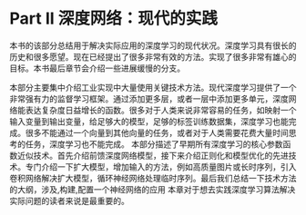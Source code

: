 # Part II 深度网络：现代的实践
  本书的该部分总结用于解决实际应用的深度学习的现代状况。深度学习具有很长的历史和很多愿望。现在已经提出了很多非常有效的方法。实现了很多非常有雄心的目标。本书最后章节会介绍一些进展缓慢的分支。

  本部分主要集中介绍工业实现中大量使用关键技术方法。现代深度学习提供了一个非常强有力的监督学习框架。通过添加更多层，或者一层中添加更多单元，深度网络能表达复杂度日益增长的函数。很多对于人类来说非常容易的任务，如映射一个输入变量到输出变量，给足够大的模型，足够的标签训练数据集，深度学习也能完成。很多不能通过一个向量到其他向量的任务，或者对于人类需要花费大量时间思考的任务，深度学习也不能完成。
    本部分描述了早期所有深度学习的核心参数函数近似技术。首先介绍前馈深度网络模型，接下来介绍正则化和模型优化的先进技术。专门介绍一下扩大模型，增加输入的方法，例如高质量图片或长时序列，引入卷积网络解决扩大模型，循环神经网络处理临时序列。最后我们总结一下技术方法的大纲，涉及,构建,配置一个神经网络的应用
    本章对于想去实践深度学习算法解决实际问题的读者来说是最重要的。
